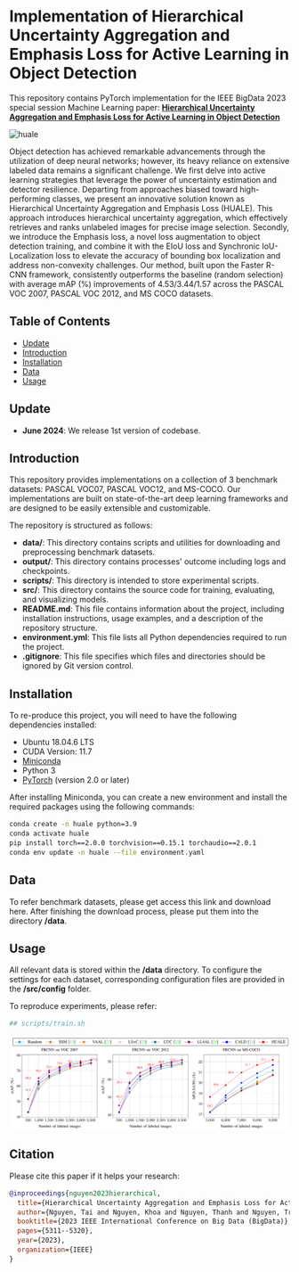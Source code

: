 # Implementation of Hierarchical Uncertainty Aggregation and Emphasis Loss for Active Learning in Object Detection
This repository contains PyTorch implementation for the IEEE BigData 2023 special session Machine Learning paper: **[Hierarchical Uncertainty Aggregation and Emphasis Loss for Active Learning in Object Detection](https://www.researchgate.net/profile/Toan-Khoa-Nguyen/publication/377601669_Hierarchical_Uncertainty_Aggregation_and_Emphasis_Loss_for_Active_Learning_in_Object_Detection/links/65e72c94adf2362b637827e5/Hierarchical-Uncertainty-Aggregation-and-Emphasis-Loss-for-Active-Learning-in-Object-Detection.pdf)**

![huale](./materials/huale.png)

Object detection has achieved remarkable advancements through the utilization of deep neural networks; however, its heavy reliance on extensive labeled data remains a significant challenge. We first delve into active learning strategies that leverage the power of uncertainty estimation and detector resilience. Departing from approaches biased toward high-performing classes, we present an innovative solution known as Hierarchical Uncertainty Aggregation and Emphasis Loss (HUALE). This approach introduces hierarchical uncertainty aggregation, which effectively retrieves and ranks unlabeled images for precise image selection. Secondly, we introduce the Emphasis loss, a novel loss augmentation to object detection training, and combine it with the EIoU loss and Synchronic IoU-Localization loss to elevate the accuracy of bounding box localization and address non-convexity challenges. Our method, built upon the Faster R-CNN framework, consistently outperforms the baseline (random selection) with average mAP (%) improvements of 4.53/3.44/1.57 across the PASCAL VOC 2007, PASCAL VOC 2012, and MS COCO datasets.

## Table of Contents

- [Update](#update)
- [Introduction](#introduction)
- [Installation](#installation)
- [Data](#data)
- [Usage](#usage)

## Update
- **June 2024**: We release 1st version of codebase.

## Introduction
This repository provides implementations on a collection of 3 benchmark datasets: PASCAL VOC07, PASCAL VOC12, and MS-COCO. Our implementations are built on state-of-the-art deep learning frameworks and are designed to be easily extensible and customizable.

The repository is structured as follows:

- **data/**: This directory contains scripts and utilities for downloading and preprocessing benchmark datasets.
- **output/**: This directory contains processes' outcome including logs and checkpoints.
- **scripts/**: This directory is intended to store experimental scripts.
- **src/**: This directory contains the source code for training, evaluating, and visualizing models.
- **README.md**: This file contains information about the project, including installation instructions, usage examples, and a description of the repository structure.
- **environment.yml**: This file lists all Python dependencies required to run the project.
- **.gitignore**: This file specifies which files and directories should be ignored by Git version control.

## Installation

To re-produce this project, you will need to have the following dependencies installed:
- Ubuntu 18.04.6 LTS
- CUDA Version: 11.7
- [Miniconda](https://docs.conda.io/en/latest/miniconda.html)
- Python 3
- [PyTorch](https://pytorch.org/) (version 2.0 or later)

After installing Miniconda, you can create a new environment and install the required packages using the following commands:

```bash
conda create -n huale python=3.9
conda activate huale
pip install torch==2.0.0 torchvision==0.15.1 torchaudio==2.0.1
conda env update -n huale --file environment.yaml
```

## Data
To refer benchmark datasets, please get access this link and download here.
After finishing the download process, please put them into the directory **/data**.

<!-- ![intro](./materials/intro.png) -->

## Usage
All relevant data is stored within the **/data** directory. To configure the settings for each dataset, corresponding configuration files are provided in the **/src/config** folder.

To reproduce experiments, please refer:
```bash
## scripts/train.sh

```

![ablation](./materials/huale_results.png)

## Citation
Please cite this paper if it helps your research:
```bibtex
@inproceedings{nguyen2023hierarchical,
  title={Hierarchical Uncertainty Aggregation and Emphasis Loss for Active Learning in Object Detection},
  author={Nguyen, Tai and Nguyen, Khoa and Nguyen, Thanh and Nguyen, Tri and Nguyen, Anh and Kim, Karrman},
  booktitle={2023 IEEE International Conference on Big Data (BigData)},
  pages={5311--5320},
  year={2023},
  organization={IEEE}
}
```
